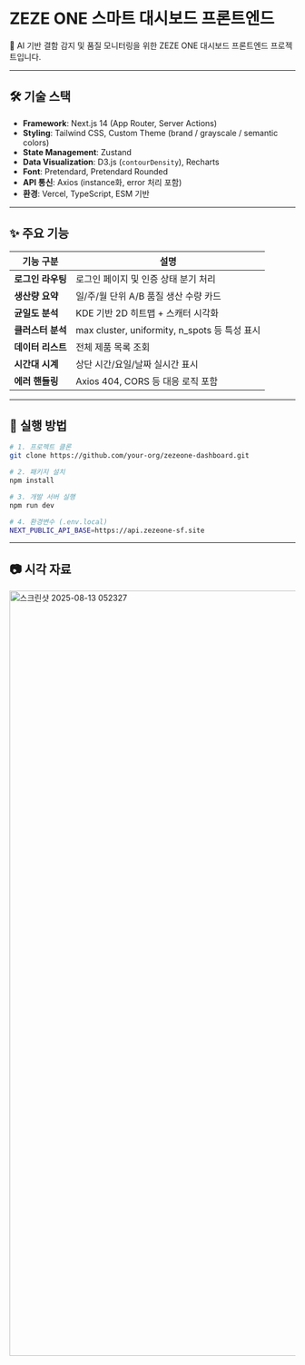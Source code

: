 # ZEZE ONE 스마트 대시보드 프론트엔드

📍 AI 기반 결함 감지 및 품질 모니터링을 위한 ZEZE ONE 대시보드 프론트엔드 프로젝트입니다.

---

## 🛠️ 기술 스택

- **Framework**: Next.js 14 (App Router, Server Actions)
- **Styling**: Tailwind CSS, Custom Theme (brand / grayscale / semantic colors)
- **State Management**: Zustand
- **Data Visualization**: D3.js (`contourDensity`), Recharts
- **Font**: Pretendard, Pretendard Rounded
- **API 통신**: Axios (instance화, error 처리 포함)
- **환경**: Vercel, TypeScript, ESM 기반

---

## ✨ 주요 기능

| 기능 구분         | 설명                                          |
| ----------------- | --------------------------------------------- |
| **로그인 라우팅** | 로그인 페이지 및 인증 상태 분기 처리          |
| **생산량 요약**   | 일/주/월 단위 A/B 품질 생산 수량 카드         |
| **균일도 분석**   | KDE 기반 2D 히트맵 + 스캐터 시각화            |
| **클러스터 분석** | max cluster, uniformity, n_spots 등 특성 표시 |
| **데이터 리스트** | 전체 제품 목록 조회                           |
| **시간대 시계**   | 상단 시간/요일/날짜 실시간 표시               |
| **에러 핸들링**   | Axios 404, CORS 등 대응 로직 포함             |

---

## 🚀 실행 방법

```bash
# 1. 프로젝트 클론
git clone https://github.com/your-org/zezeone-dashboard.git

# 2. 패키지 설치
npm install

# 3. 개발 서버 실행
npm run dev

# 4. 환경변수 (.env.local)
NEXT_PUBLIC_API_BASE=https://api.zezeone-sf.site
```

---

## 📷 시각 자료

<img width="2560" height="1348" alt="스크린샷 2025-08-13 052327" src="https://github.com/user-attachments/assets/7958f2da-e5da-4c2d-97e9-303c8fe2af92" />
